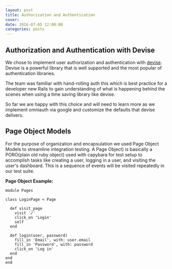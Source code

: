 ```yaml
---
layout: post
title: Authorization and Authentication
cover:
date: 2016-07-05 12:00:00
categories: posts
---
```


## Authorization and Authentication with Devise

  We chose to implement user authorization and authentication with [devise](https://github.com/plataformatec/devise). Devise is a powerful library that is well supported and the most popular of authentication libraries.

  The team was familiar with hand-rolling auth this which is best practice for a developer new Rails to gain understanding of what is happening behind the scenes when using a time saving library like devise.

  So far we are happy with this choice and will need to learn more as we implement omniauth via google and customize the defaults that devise delivers.

## Page Object Models

  For the purpose of organization and encapsulation we used Page Object Models to streamline integration testing. A Page Object) is basically a PORO(plain old ruby object) used with capybara for test setup to accomplish tasks like creating a user, logging in a user, and visiting the user's dashboard. This is a sequence of events will be visited repeatedly in our test suite.

  __Page Object Example:__

  ```
  module Pages

  class LoginPage < Page

    def visit_page
      visit '/'
      click_on 'Login'
      self
    end

    def login(user, password)
      fill_in 'Email', with: user.email
      fill_in 'Password', with: password
      click_on 'Log in'
    end
  end
end
```
